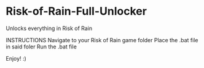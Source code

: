 # Risk-of-Rain-Full-Unlocker
Unlocks everything in Risk of Rain

INSTRUCTIONS
Navigate to your Risk of Rain game folder
Place the .bat file in said foler
Run the .bat file

Enjoy! :)
